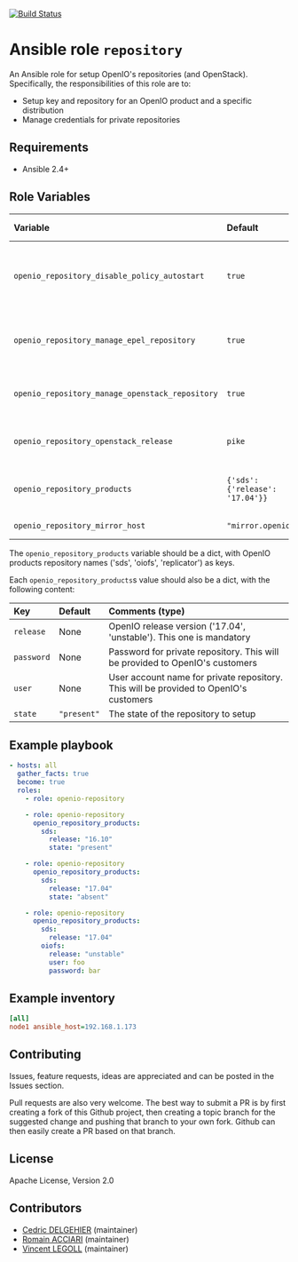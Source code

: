[![Build Status](https://travis-ci.org/open-io/ansible-role-openio-repository.svg?branch=master)](https://travis-ci.org/open-io/ansible-role-openio-repository)
# Ansible role `repository`

An Ansible role for setup OpenIO's repositories (and OpenStack). Specifically, the responsibilities of this role are to:

- Setup key and repository for an OpenIO product and a specific distribution
- Manage credentials for private repositories

## Requirements

- Ansible 2.4+

## Role Variables

| Variable   | Default | Comments (type)  |
| :---       | :---    | :---             |
| `openio_repository_disable_policy_autostart` | `true` | (Debian, Ubuntu) Disable the autostart of unconfigured packages |
| `openio_repository_manage_epel_repository` | `true` | (RedHat) Allow the installation of EPEL repository |
| `openio_repository_manage_openstack_repository` | `true` | Allow the installation of OpenStack's repository |
| `openio_repository_openstack_release` | `pike` | OpenStack release version codename |
| `openio_repository_products` | `{'sds': {'release': '17.04'}}` | OpenIO products repositories to setup |
| `openio_repository_mirror_host` | `"mirror.openio.io"` | The mirror host to setup |

The `openio_repository_products` variable should be a dict, with OpenIO products repository names ('sds', 'oiofs', 'replicator') as keys.

Each `openio_repository_products`s value should also be a dict, with the following content:

| Key   | Default | Comments (type)  |
| :---       | :---    | :---             |
| `release` | None | OpenIO release version ('17.04', 'unstable'). This one is mandatory |
| `password` | None | Password for private repository. This will be provided to OpenIO's customers |
| `user` | None | User account name for private repository. This will be provided to OpenIO's customers |
| `state` | `"present"` | The state of the repository to setup |

## Example playbook

```yaml
- hosts: all
  gather_facts: true
  become: true
  roles:
    - role: openio-repository

    - role: openio-repository
      openio_repository_products:
        sds:
          release: "16.10"
          state: "present"

    - role: openio-repository
      openio_repository_products:
        sds:
          release: "17.04"
          state: "absent"

    - role: openio-repository
      openio_repository_products:
        sds:
          release: "17.04"
        oiofs:
          release: "unstable"
          user: foo
          password: bar
```

## Example inventory

```ini
[all]
node1 ansible_host=192.168.1.173
```

## Contributing

Issues, feature requests, ideas are appreciated and can be posted in the Issues section.

Pull requests are also very welcome.
The best way to submit a PR is by first creating a fork of this Github project, then creating a topic branch for the suggested change and pushing that branch to your own fork.
Github can then easily create a PR based on that branch.

## License

Apache License, Version 2.0

## Contributors

- [Cedric DELGEHIER](https://github.com/cdelgehier) (maintainer)
- [Romain ACCIARI](https://github.com/racciari) (maintainer)
- [Vincent LEGOLL](https://github.com/vincent-legoll) (maintainer)
